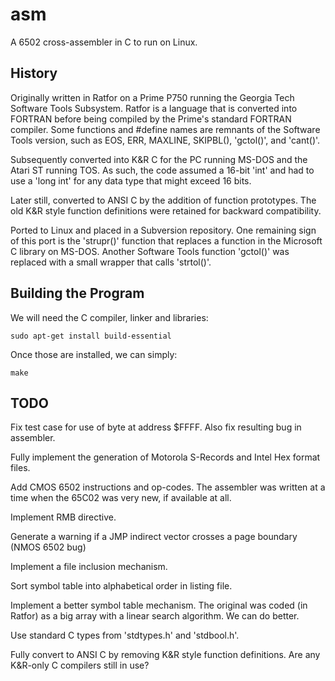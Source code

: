 # asm #

A 6502 cross-assembler in C to run on Linux.

## History ##

Originally written in Ratfor on a Prime P750 running the
Georgia Tech Software Tools Subsystem.
Ratfor is a language that is converted into FORTRAN before being compiled by
the Prime's standard FORTRAN compiler.
Some functions and #define names are remnants of the Software Tools version,
such as EOS, ERR, MAXLINE, SKIPBL(), 'gctol()', and 'cant()'.

Subsequently converted into K&R C for the PC running MS-DOS and the
Atari ST running TOS.
As such, the code assumed a 16-bit 'int' and had to use a 'long int' for
any data type that might exceed 16 bits.

Later still, converted to ANSI C by the addition of function prototypes.
The old K&R style function definitions were retained for backward compatibility.

Ported to Linux and placed in a Subversion repository.
One remaining sign of this port is the 'strupr()' function that replaces a
function in the Microsoft C library on MS-DOS.
Another Software Tools function 'gctol()' was replaced with a small wrapper that
calls 'strtol()'.

## Building the Program ##

We will need the C compiler, linker and libraries:

`sudo apt-get install build-essential`

Once those are installed, we can simply:

`make`

## TODO ##

Fix test case for use of byte at address $FFFF. Also fix resulting bug in assembler.

Fully implement the generation of Motorola S-Records and Intel Hex format files.

Add CMOS 6502 instructions and op-codes.
The assembler was written at a time when the 65C02 was very new,
if available at all.

Implement RMB directive.

Generate a warning if a JMP indirect vector crosses a page boundary (NMOS 6502 bug)

Implement a file inclusion mechanism.

Sort symbol table into alphabetical order in listing file.

Implement a better symbol table mechanism.
The original was coded (in Ratfor) as a big array with a linear search algorithm.
We can do better.

Use standard C types from 'stdtypes.h' and 'stdbool.h'.

Fully convert to ANSI C by removing K&R style function definitions.
Are any K&R-only C compilers still in use?

